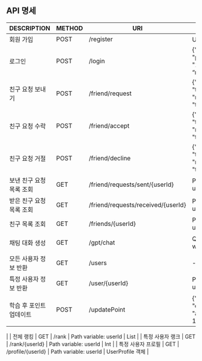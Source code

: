 ## API 명세

| DESCRIPTION | METHOD | URI | REQUEST | RESPONSE |
| --- | --- | --- | --- | --- |
| 회원 가입 | POST | /register | User 객체 | User 객체 |
| 로그인 | POST | /login | {"id": "testid", "password": "1234", “name”:”testname”} | Map<String, Object> |
| 친구 요청 보내기 | POST | /friend/request | {"senderId": "test1", "receiverId": "test2"} | ResponseEntity |
| 친구 요청 수락 | POST | /friend/accept | {"senderId": "test1", "receiverId": "test2"} | ResponseEntity |
| 친구 요청 거절 | POST | /friend/decline | {"senderId": "test1", "receiverId": "test2"} | ResponseEntity |
| 보낸 친구 요청 목록 조회 | GET | /friend/requests/sent/{userId} | Path variable: userId | List<FriendRequest> |
| 받은 친구 요청 목록 조회 | GET | /friend/requests/received/{userId} | Path variable: userId | List<FriendRequest> |
| 친구 목록 조회 | GET | /friends/{userId} | Path variable: userId | List<Friend> |
| 채팅 대화 생성 | GET | /gpt/chat | Query parameter: words (List<String>) | String (생성된 문장) |
| 모든 사용자 정보 반환 | GET | /users | - | List<User> |
| 특정 사용자 정보 반환 | GET | /user/{userId} | Path variable: userId | User 객체 |
| 학습 후 포인트 업데이트 | POST | /updatePoint | {"userId": "test1", "category": "animal", "point": 10} | List<PointRecord>
 |
| 전체 랭킹 | GET | /rank | Path variable: userId | List<Point> |
| 특정 사용자 랭크 | GET | /rank/{userId} | Path variable: userId | Int |
| 특정 사용자 프로필 | GET | /profile/{userId} | Path variable: userId | UserProfile 객체 |
